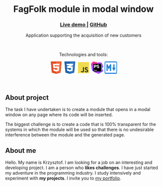 <div align="center">
    <h1>FagFolk module in modal window</h1>
    <h3>
        <a href="https://chriskodehub.github.io/fagfolk-modal-window-mvc">
            Live demo
        </a>
        <span> | </span>
        <a href="https://github.com/chriskodehub/fagfolk-modal-window-mvc">
            GitHub
        </a>
    </h3>
    <p>Application supporting the acquisition of new customers</p>
        <br>
        <p>Technologies and tools:</p>
    <p>
        <img src="img/html5.svg" width="40" height="40" alt="html"/>
        <img src="img/css3.svg" width="40" height="40" alt="css"/>
        <img src="img/js.svg" width="40" height="40" alt="javascript"/>
        <img src="img/phpstorm.svg" width="40" height="40" alt="vsc"/>
        <img src="img/md.svg" width="40" height="40" alt="mark down"/>
    </p>
</div>
<br>

## About project

The task I have undertaken is to create a module that opens in a modal window on any page where its code will be inserted.

The biggest challenge is to create a code that is 100% transparent for the systems in which the module will be used so that there is no undesirable interference between the module and the generated page.

## About me

Hello. My name is Krzysztof. I am looking for a job on an interesting and developing project. I am a person who **likes challenges**. I have just started my adventure in the programming industry. I study intensively and experiment with **my projects**. I invite you to [my portfolio](https://chriskodehub.github.io/portfolio/). 


